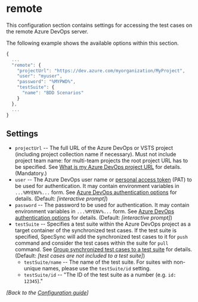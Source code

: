 # remote

This configuration section contains settings for accessing the test cases on the remote Azure DevOps server.

The following example shows the available options within this section.

```javascript
{
  ...
  "remote": {
    "projectUrl": "https://dev.azure.com/myorganization/MyProject",
    "user": "myuser",
    "password": "%MYPWD%",
    "testSuite": {
      "name": "BDD Scenarios"
    }
  },
  ...
}
```

## Settings

* `projectUrl` -- The full URL of the Azure DevOps or VSTS project \(including project collection name if necessary\). Must not include project team name: for multi-team projects the root project URL has to be specified. See [What is my Azure DevOps project URL](../../important-concepts/what-is-my-tfs-project-url.md) for details. \(Mandatory.\)
* `user` -- The Azure DevOps user name or [personal access token](https://docs.microsoft.com/en-us/azure/devops/organizations/accounts/use-personal-access-tokens-to-authenticate?view=vsts) \(PAT\) to be used for authentication. It may contain environment variables in `...%MYENV%...` form. See [Azure DevOps authentication options](../../important-concepts/tfs-authentication-options.md) for details. \(Default: _\[interactive prompt\]_\)
* `password` -- The password to be used for authentication. It may contain environment variables in `...%MYENV%...` form. See [Azure DevOps authentication options](../../important-concepts/tfs-authentication-options.md) for details. \(Default: _\[interactive prompt\]_\)
* `testSuite` -- Specifies a test suite within the Azure DevOps project as a target container of the synchronized test cases. If the test suite is specified, SpecSync will add the synchronized test cases to it for `push` command and consider the test cases within the suite for `pull` command. See [Group synchronized test cases to a test suite](../../features/group-synchronized-test-cases-to-a-test-suite.md) for details. \(Default: _\[test cases are not included to a test suite\]_\)
  * `testSuite/name` -- The name of the test suite. For suites with non-unique names, please use the `testSuite/id` setting.
  * `testSuite/id` -- "The ID of the test suite as a number \(e.g. `id: 12345`\)."

_\[Back to the_ [_Configuration guide_](./)_\]_

